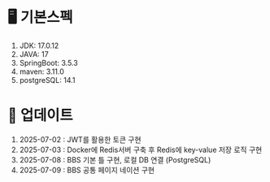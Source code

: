 # 🖥️ 기본스펙
1. JDK: 17.0.12
2. JAVA: 17
3. SpringBoot: 3.5.3
4. maven: 3.11.0
5. postgreSQL: 14.1


# 📝 업데이트
1. 2025-07-02 : JWT를 활용한 토큰 구현
2. 2025-07-03 : Docker에 Redis서버 구축 후 Redis에 key-value 저장 로직 구현
3. 2025-07-08 : BBS 기본 틀 구현, 로컬 DB 연결 (PostgreSQL) 
4. 2025-07-09 : BBS 공통 페이지 네이션 구현
